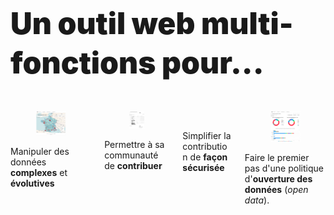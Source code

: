 <h1
  class="has-text-centered mt-6 mb-6 pt-6"
  style="font-weight: 900; line-height: 1.3; font-size: 3rem;">
  Un outil web multi-fonctions pour...
</h1>

<div class="content">

  <div class="columns mb-6 pb-6 px-3 is-multiline">
    <div class="column is-half-tablet is-one-quarter-desktop">
      <div
        class="card"
        style="height: 100%;
          display: flex;
          flex-direction: column;">
        <div class="card-image">
          <figure class="image mx-0">
            <img
              class=""
              src="https://raw.githubusercontent.com/multi-coop/datami-website-content/main/images/screenshots/clients/map-odf-02.png"
              alt="MAP ODF COMPLEX"/>
          </figure>
        </div>
        <div class="card-content">
          <div class="content is-size-4">
            Manipuler des données <b>complexes</b> et <b>évolutives</b>
          </div>
        </div>
      </div>
    </div>
    <div class="column is-half-tablet is-one-quarter-desktop">
      <div
        class="card"
        style="height: 100%;
          display: flex;
          flex-direction: column;">
        <div class="card-image">
          <figure class="image mx-0">
            <img
              class=""
              src="https://raw.githubusercontent.com/multi-coop/datami-website-content/main/images/screenshots/clients/zoom-table-02.png"
              alt="MULTIFILES WIDGET"/>
          </figure>
        </div>
        <div class="card-content">
          <div class="content is-size-4">
            Permettre à sa communauté de <b>contribuer</b>
          </div>
        </div>
      </div>
    </div>
    <div class="column is-half-tablet is-one-quarter-desktop">
      <div
        class="card"
        style="height: 100%;
          display: flex;
          flex-direction: column;">
        <div class="card-image">
          <figure class="image mx-0">
            <img
              class=""
              src="https://raw.githubusercontent.com/multi-coop/datami-website-content/main/images/screenshots/clients/contribute-01.png"
              alt="MULTIFILES WIDGET"/>
          </figure>
        </div>
        <div class="card-content">
          <div class="content is-size-4">
            Simplifier la contribution de 
            <b>façon sécurisée</b>
          </div>
        </div>
      </div>
    </div>
    <div class="column is-half-tablet is-one-quarter-desktop">
      <div
        class="card"
        style="height: 100%;
          display: flex;
          flex-direction: column;">
        <div class="card-image">
          <figure class="image mx-0">
            <img
              class=""
              src="https://raw.githubusercontent.com/multi-coop/datami-website-content/main/images/screenshots/clients/dataviz-odf-01.png"
              alt="MULTIFILES WIDGET"/>
          </figure>
        </div>
        <div class="card-content">
          <div class="content is-size-4">
            Faire le premier pas d'une politique d'<b>ouverture des données</b> (<i>open data</i>).
          </div>
        </div>
      </div>
    </div>
  </div>

</div>
